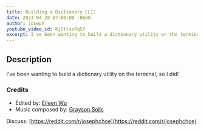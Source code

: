 ```yaml
---
title: Building a Dictionary CLI!
date: 2023-04-28 07:00:00 -0600
author: joseph
youtube_video_id: KjStlsoRq5Y
excerpt: I've been wanting to build a dictionary utility on the terminal, so I did!
---
```


## Description

I've been wanting to build a dictionary utility on the terminal, so I did!

### Credits

- Edited by: [Eileen Wu](https://eileenwu.com)
- Music composed by: [Grayson Solis](https://graysonsolis.com)

Discuss: [https://reddit.com/r/josephchoe](https://reddit.com/r/josephchoe)
